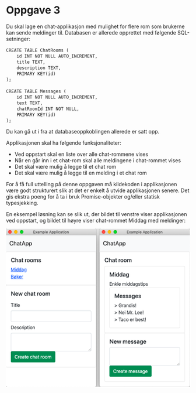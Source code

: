 # Oppgave 3

Du skal lage en chat-applikasjon med mulighet for flere rom som brukerne kan sende meldinger til. Databasen er allerede opprettet med følgende SQL-setninger:

 
```
CREATE TABLE ChatRooms (
    id INT NOT NULL AUTO_INCREMENT,
    title TEXT,
    description TEXT,
    PRIMARY KEY(id)
);

CREATE TABLE Messages (
    id INT NOT NULL AUTO_INCREMENT,
    text TEXT,
    chatRoomId INT NOT NULL,
    PRIMARY KEY(id)
);
```

 

Du kan gå ut i fra at databaseoppkoblingen allerede er satt opp.

Applikasjonen skal ha følgende funksjonaliteter:
* Ved oppstart skal en liste over alle chat-rommene vises
* Når en går inn i et chat-rom skal alle meldingene i chat-rommet vises
* Det skal være mulig å legge til et chat rom
* Det skal være mulig å legge til en melding i et chat rom
 
For å få full uttelling på denne oppgaven må kildekoden i applikasjonen være godt strukturert slik at det er enkelt å utvide applikasjonen senere.
Det gis ekstra poeng for å ta i bruk Promise-objekter og/eller statisk typesjekking.

En eksempel løsning kan se slik ut, der bildet til venstre viser applikasjonen ved oppstart, og bildet til høyre viser chat-rommet Middag med meldinger:


![Example of functionality](./Images/Example-image.png)